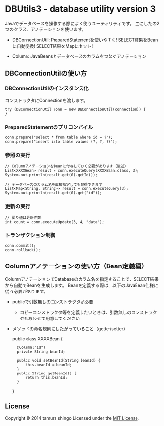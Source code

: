 DBUtils3  - database utility version 3
======================================

Javaでデータベースを操作する際によく使うユーティリティです。
主にしたの2つのクラス、アノテーションを使います。

+   DBConnectionUtil:
    PreparedStatementを使いやすく!
    SELECT結果をBeanに自動変換!
    SELECT結果をMapにセット!

+   Column:
    JavaBeansとデータベースのカラムをつなぐアノテーション


DBConnectionUtilの使い方
----------------------
### DBConnectionUtilのインスタンス化 ###
コンストラクタにConnectionを渡します。
 
    try (DBConnectionUtil conn = new DBConnectionUtil(connection)) {
    }
 
### PreparedStatementのプリコンパイル ###
 
    conn.prepare("select * from table where id = ?");
    conn.prepare("insert into table values (?, ?, ?)");

### 参照の実行 ###

    // ColumnアノテーションをBeanに付与しておく必要があります（後述） 
    List<XXXXBean> result = conn.executeQuery(XXXXBean.class, 3);
    System.out.println(result.get(0).getId());
    
    // データベースのカラム名を直接指定しても取得できます
    List<Map<String, String>> result = conn.executeQuery(3);
    System.out.println(result.get(0).get("id"));


### 更新の実行 ###

    // 戻り値は更新件数
    int count = conn.executeUpdate(3, 4, "data");


### トランザクション制御 ###

    conn.commit();
    conn.rollback();


Columnアノテーションの使い方（Bean定義編）
--------------------------------
ColumnアノテーションでDatabaseのカラム名を指定することで、SELECT結果から自動でBeanを生成します。
Beanを定義する際は、以下のJavaBean仕様に従う必要があります。

- publicで引数無しのコンストラクタが必要
  - コピーコンストラクタ等を定義したいときは、引数無しのコンストラクタもあわせて用意してください
- メソッドの命名規則にしたがっていること（getter/setter）

    public class XXXXBean {
    
        @Column("id")
        private String beanId;
        
        public void setBeanId(String beanId) {
            this.beanId = beanId;
        }
        public String getBeanId() {
            return this.beanId;
        }
    }


License
-------
Copyright &copy; 2014 tamura shingo
Licensed under the [MIT License][MIT].

[MIT]: http://www.opensource.org/licenses/mit-license.php
    
